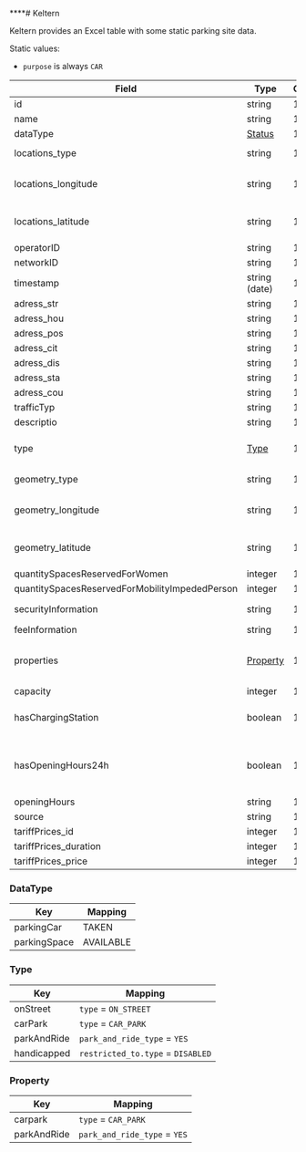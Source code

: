 ****# Keltern

Keltern provides an Excel table with some static parking site data.

Static values:

* `purpose` is always `CAR`

| Field                                          | Type                  | Cardinality | Mapping                                 | Comment                                                |
|------------------------------------------------|-----------------------|-------------|-----------------------------------------|--------------------------------------------------------|
| id                                             | string                | 1           | uid                                     |                                                        |
| name                                           | string                | 1           | name                                    |                                                        |
| dataType                                       | [Status](#Status)     | 1           |                                         |                                                        |
| locations_type                                 | string                | 1           |                                         | Always `Point`                                         |
| locations_longitude                            | string                | 1           | lon                                     | `,` as decimal separator                               |
| locations_latitude                             | string                | 1           | lat                                     | `,` as decimal separator                               |
| operatorID                                     | string                | 1           | operator_name                           |                                                        |
| networkID                                      | string                | 1           |                                         |                                                        |
| timestamp                                      | string (date)         | 1           | static_data_updated_at                  |                                                        |
| adress_str                                     | string                | 1           | address                                 |                                                        |
| adress_hou                                     | string                | 1           |                                         | Always `-`                                             |
| adress_pos                                     | string                | 1           | address                                 |                                                        |
| adress_cit                                     | string                | 1           | address                                 |                                                        |
| adress_dis                                     | string                | 1           |                                         |                                                        |
| adress_sta                                     | string                | 1           |                                         |                                                        |
| adress_cou                                     | string                | 1           |                                         |                                                        |
| trafficTyp                                     | string                | 1           |                                         | Always `car`                                           |
| descriptio                                     | string                | 1           | description                             |                                                        |
| type                                           | [Type](#Type)         | 1           | type, park_and_ride_type, restricted_to |                                                        |
| geometry_type                                  | string                | 1           |                                         | Always `Point`                                         |
| geometry_longitude                             | string                | 1           |                                         | `,` as decimal separator                               |
| geometry_latitude                              | string                | 1           |                                         | `,` as decimal separator                               |
| quantitySpacesReservedForWomen                 | integer               | 1           | capacity_women                          |                                                        |
| quantitySpacesReservedForMobilityImpededPerson | integer               | 1           | capacity_disabled                       |                                                        |
| securityInformation                            | string                | 1           |                                         | Always emptystring                                     |
| feeInformation                                 | string                | 1           |                                         | Always `-`                                             |
| properties                                     | [Property](#Property) | 1           | type, park_and_ride_type                | Format: `[value_1, value_2]`, `-` for no data          |
| capacity                                       | integer               | 1           | capacity                                |                                                        |
| hasChargingStation                             | boolean               | 1           |                                         | `true` for true, `false` for false                     |
| hasOpeningHours24h                             | boolean               | 1           | opening_hours                           | `true` for true, `false` for false, `24/7` when `true` |
| openingHours                                   | string                | 1           | description                             |                                                        |
| source                                         | string                | 1           |                                         |                                                        |
| tariffPrices_id                                | integer               | 1           |                                         | Always 0                                               |
| tariffPrices_duration                          | integer               | 1           |                                         | Always 0                                               |
| tariffPrices_price                             | integer               | 1           |                                         | Always 0                                               |


### DataType

| Key          | Mapping   |
|--------------|-----------|
| parkingCar   | TAKEN     |
| parkingSpace | AVAILABLE |


### Type

| Key         | Mapping                           |
|-------------|-----------------------------------|
| onStreet    | `type` = `ON_STREET`              |
| carPark     | `type` = `CAR_PARK`               |
| parkAndRide | `park_and_ride_type` = `YES`      |
| handicapped | `restricted_to.type` = `DISABLED` |


### Property

| Key         | Mapping                      |
|-------------|------------------------------|
| carpark     | `type` = `CAR_PARK`          |
| parkAndRide | `park_and_ride_type` = `YES` |
